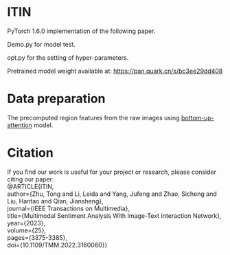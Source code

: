 # ITIN
PyTorch 1.6.0 implementation of the following paper. 

Demo.py for model test.

opt.py for the setting of hyper-parameters.

Pretrained model weight available at: https://pan.quark.cn/s/bc3ee29dd408

# Data preparation
The precomputed region features from the raw images using [bottom-up-attention](https://github.com/MILVLG/bottom-up-attention.pytorch) model. 

# Citation
If you find our work is useful for your project or research, please consider citing our paper:  
@ARTICLE{ITIN,  
  author={Zhu, Tong and Li, Leida and Yang, Jufeng and Zhao, Sicheng and Liu, Hantao and Qian, Jiansheng},  
  journal={IEEE Transactions on Multimedia},   
  title={Multimodal Sentiment Analysis With Image-Text Interaction Network},   
  year={2023},  
  volume={25},  
  pages={3375-3385},  
  doi={10.1109/TMM.2022.3160060}}  

